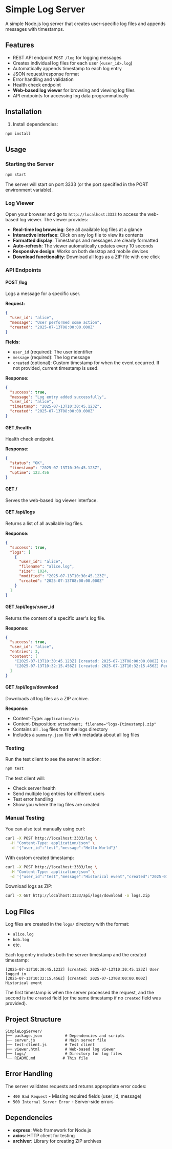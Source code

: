 # Simple Log Server

A simple Node.js log server that creates user-specific log files and appends messages with timestamps.

## Features

- REST API endpoint `POST /log` for logging messages
- Creates individual log files for each user (`<user_id>.log`)
- Automatically appends timestamp to each log entry
- JSON request/response format
- Error handling and validation
- Health check endpoint
- **Web-based log viewer** for browsing and viewing log files
- API endpoints for accessing log data programmatically

## Installation

1. Install dependencies:
```bash
npm install
```

## Usage

### Starting the Server

```bash
npm start
```

The server will start on port 3333 (or the port specified in the PORT environment variable).

### Log Viewer

Open your browser and go to `http://localhost:3333` to access the web-based log viewer. The viewer provides:

- **Real-time log browsing**: See all available log files at a glance
- **Interactive interface**: Click on any log file to view its contents
- **Formatted display**: Timestamps and messages are clearly formatted
- **Auto-refresh**: The viewer automatically updates every 10 seconds
- **Responsive design**: Works on both desktop and mobile devices
- **Download functionality**: Download all logs as a ZIP file with one click

### API Endpoints

#### POST /log
Logs a message for a specific user.

**Request:**
```json
{
  "user_id": "alice",
  "message": "User performed some action",
  "created": "2025-07-13T08:00:00.000Z"
}
```

**Fields:**
- `user_id` (required): The user identifier
- `message` (required): The log message
- `created` (optional): Custom timestamp for when the event occurred. If not provided, current timestamp is used.

**Response:**
```json
{
  "success": true,
  "message": "Log entry added successfully",
  "user_id": "alice",
  "timestamp": "2025-07-13T10:30:45.123Z",
  "created": "2025-07-13T08:00:00.000Z"
}
```

#### GET /health
Health check endpoint.

**Response:**
```json
{
  "status": "OK",
  "timestamp": "2025-07-13T10:30:45.123Z",
  "uptime": 123.456
}
```

#### GET /
Serves the web-based log viewer interface.

#### GET /api/logs
Returns a list of all available log files.

**Response:**
```json
{
  "success": true,
  "logs": [
    {
      "user_id": "alice",
      "filename": "alice.log",
      "size": 1024,
      "modified": "2025-07-13T10:30:45.123Z",
      "created": "2025-07-13T08:00:00.000Z"
    }
  ]
}
```

#### GET /api/logs/:user_id
Returns the content of a specific user's log file.

**Response:**
```json
{
  "success": true,
  "user_id": "alice",
  "entries": 3,
  "content": [
    "[2025-07-13T10:30:45.123Z] [created: 2025-07-13T08:00:00.000Z] User logged in",
    "[2025-07-13T10:32:15.456Z] [created: 2025-07-13T10:32:15.456Z] Performed action"
  ]
}
```

#### GET /api/logs/download
Downloads all log files as a ZIP archive.

**Response:**
- Content-Type: `application/zip`
- Content-Disposition: `attachment; filename="logs-{timestamp}.zip"`
- Contains all `.log` files from the logs directory
- Includes a `summary.json` file with metadata about all log files

### Testing

Run the test client to see the server in action:

```bash
npm test
```

The test client will:
- Check server health
- Send multiple log entries for different users
- Test error handling
- Show you where the log files are created

### Manual Testing

You can also test manually using curl:

```bash
curl -X POST http://localhost:3333/log \
  -H "Content-Type: application/json" \
  -d '{"user_id":"test","message":"Hello World"}'
```

With custom created timestamp:
```bash
curl -X POST http://localhost:3333/log \
  -H "Content-Type: application/json" \
  -d '{"user_id":"test","message":"Historical event","created":"2025-07-12T14:20:00.000Z"}'
```

Download logs as ZIP:
```bash
curl -X GET http://localhost:3333/api/logs/download -o logs.zip
```

## Log Files

Log files are created in the `logs/` directory with the format:
- `alice.log`
- `bob.log`
- etc.

Each log entry includes both the server timestamp and the created timestamp:
```
[2025-07-13T10:30:45.123Z] [created: 2025-07-13T10:30:45.123Z] User logged in
[2025-07-13T10:32:15.456Z] [created: 2025-07-13T08:00:00.000Z] Historical event
```

The first timestamp is when the server processed the request, and the second is the `created` field (or the same timestamp if no `created` field was provided).

## Project Structure

```
SimpleLogServer/
├── package.json          # Dependencies and scripts
├── server.js             # Main server file
├── test-client.js        # Test client
├── viewer.html           # Web-based log viewer
├── logs/                 # Directory for log files
└── README.md            # This file
```

## Error Handling

The server validates requests and returns appropriate error codes:
- `400 Bad Request` - Missing required fields (user_id, message)
- `500 Internal Server Error` - Server-side errors

## Dependencies

- **express**: Web framework for Node.js
- **axios**: HTTP client for testing
- **archiver**: Library for creating ZIP archives
